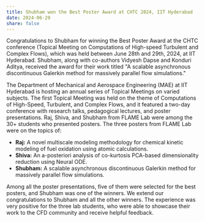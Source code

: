 ```yaml
---
title: Shubham won the Best Poster Award at CHTC 2024, IIT Hyderabad
date: 2024-06-29
share: false
---
```

Congratulations to Shubham for winning the Best Poster Award at the CHTC conference (Topical Meeting on Computations of High-speed Turbulent and Complex Flows), which was held between June 28th and 29th, 2024, at IIT Hyderabad. Shubham, along with co-authors Vidyesh Dapse and Konduri Aditya, received the award for their work titled "A scalable asynchronous discontinuous Galerkin method for massively parallel flow simulations."


<!--more-->
The Department of Mechanical and Aerospace Engineering (MAE) at IIT Hyderabad is hosting an annual series of Topical Meetings on varied subjects. The first Topical Meeting was held on the theme of Computations of High-Speed, Turbulent, and Complex Flows, and it featured a two-day conference with research talks, pedagogical lectures, and poster presentations. Raj, Shiva, and Shubham from FLAME Lab were among the 30+ students who presented posters. The three posters from FLAME Lab were on the topics of:

- **Raj:** A novel multiscale modeling methodology for chemical kinetic modeling of fuel oxidation using atomic calculations.
- **Shiva:** An a-posteriori analysis of co-kurtosis PCA-based dimensionality reduction using Neural ODE.
- **Shubham:** A scalable asynchronous discontinuous Galerkin method for massively parallel flow simulations.

Among all the poster presentations, five of them were selected for the best posters, and Shubham was one of the winners. We extend our congratulations to Shubham and all the other winners. The experience was very positive for the three lab students, who were able to showcase their work to the CFD community and receive helpful feedback.
